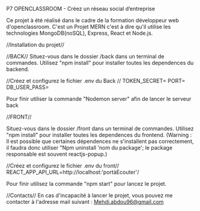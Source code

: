 P7 OPENCLASSROOM - Créez un réseau social d’entreprise

Ce projet à été réalisé dans le cadre de la formation développeur web d'openclassroom.
C'est un Projet MERN c'est à dire qu'il utilise les technologies MongoDB(noSQL), Express, React et Node.js.


//Installation du projet//

//BACK//
Situez-vous dans le dossier /back dans un terminal de commandes.
Utilisez "npm install" pour installer toutes les dependences du backend.

//Créez et configurez le fichier .env du Back //
TOKEN_SECRET=
PORT=
DB_USER_PASS=

Pour finir utiliser la commande "Nodemon server" afin de lancer le serveur back


//FRONT//

Situez-vous dans le dossier /front dans un terminal de commandes.
Utilisez "npm install" pour installer toutes les dependences du frontend.
(Warning : Il est possible que certaines dépendences ne s'installent pas correctement, il faudra donc utiliser "Npm uninstall 'nom du package'; le package responsable est souvent reactjs-popup.)

//Créez et configurez le fichier .env du front//
REACT_APP_API_URL=http://localhost:'portàEcouter'/

Pour finir utilisez la commande "npm start" pour lancez le projet.

//Contacts//
En cas d'incapacité à lancer le projet, vous pouvez me contacter à l'adresse mail suivant : Mehdi.abdou96@gmail.com

